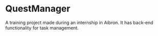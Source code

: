 # QuestManager
A training project made during an internship in Aibron. It has back-end functionality for task management. 
